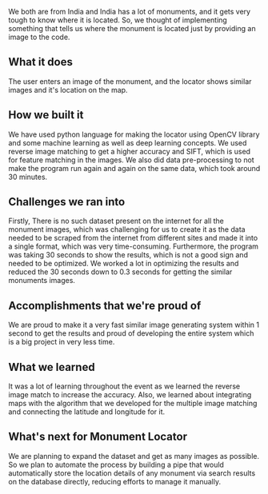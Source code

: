 We both are from India and India has a lot of monuments, and it gets very tough to know where it is located. So, we thought of implementing something that tells us where the monument is located just by providing an image to the code. 

## What it does
The user enters an image of the monument, and the locator shows similar images and it's location on the map. 

## How we built it
We have used python language for making the locator using OpenCV library and some machine learning as well as deep learning concepts. We used reverse image matching to get a higher accuracy and SIFT, which is used for feature matching in the images. We also did data pre-processing to not make the program run again and again on the same data, which took around 30 minutes.

## Challenges we ran into
Firstly, There is no such dataset present on the internet for all the monument images, which was challenging for us to create it as the data needed to be scraped from the internet from different sites and made it into a single format, which was very time-consuming. Furthermore, the program was taking 30 seconds to show the results, which is not a good sign and needed to be optimized. We worked a lot in optimizing the results and reduced the 30 seconds down to 0.3 seconds for getting the similar monuments images.

## Accomplishments that we're proud of
We are proud to make it a very fast similar image generating system within 1 second to get the results and proud of developing the entire system which is a big project in very less time.

## What we learned
It was a lot of learning throughout the event as we learned the reverse image match to increase the accuracy. Also, we learned about integrating maps with the algorithm that we developed for the multiple image matching and connecting the latitude and longitude for it.

## What's next for Monument Locator
We are planning to expand the dataset and get as many images as possible. So we plan to automate the process by building a pipe that would automatically store the location details of any monument via search results on the database directly, reducing efforts to manage it manually.